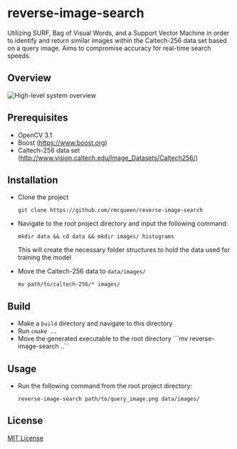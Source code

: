 # reverse-image-search
Utilizing SURF, Bag of Visual Words, and a Support Vector Machine in order to identify and return similar images within the Caltech-256 data set based on a query image. Aims to compromise accuracy for real-time search speeds.

## Overview
![High-level system overview](https://github.com/rmcqueen/reverse-image-search/blob/master/docs/README/architecture.png)

## Prerequisites
* OpenCV 3.1
* Boost (https://www.boost.org)
* Caltech-256 data set (http://www.vision.caltech.edu/Image_Datasets/Caltech256/)

## Installation
* Clone the project

    ```git clone https://github.com/rmcqueen/reverse-image-search```
* Navigate to the root project directory and input the following command:

    ```mkdir data && cd data && mkdir images/ histograms```
    
    This will create the necessary folder structures to hold the data used for training the model
* Move the Caltech-256 data to `data/images/`

    ```mv path/to/caltech-256/* images/```

## Build
* Make a `build` directory and navigate to this directory
* Run ```cmake ..```
* Move the generated executable to the root directory ```mv reverse-image-search ..``

## Usage
* Run the following command from the root project directory: 

    ```reverse-image-search path/to/query_image.png data/images/```


## License
[MIT License](https://github.com/rmcqueen/reverse-image-search/blob/master/LICENSE)